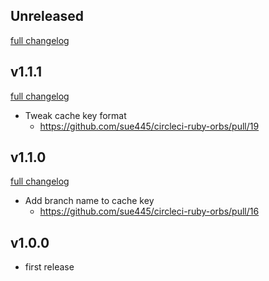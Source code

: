 ## Unreleased
[full changelog](http://github.com/sue445/circleci-ruby-orbs/compare/1.1.1...master)

## v1.1.1
[full changelog](http://github.com/sue445/circleci-ruby-orbs/compare/1.1.0...1.1.1)

* Tweak cache key format
  * https://github.com/sue445/circleci-ruby-orbs/pull/19

## v1.1.0
[full changelog](http://github.com/sue445/circleci-ruby-orbs/compare/1.0.0...1.1.0)

* Add branch name to cache key
  * https://github.com/sue445/circleci-ruby-orbs/pull/16

## v1.0.0
* first release
